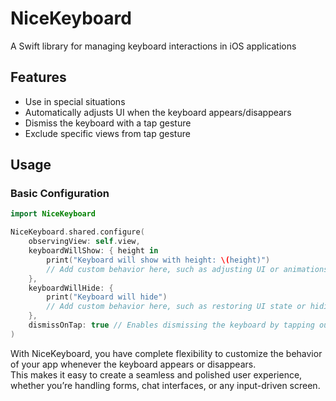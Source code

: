 # NiceKeyboard

A Swift library for managing keyboard interactions in iOS applications

## Features
- Use in special situations
- Automatically adjusts UI when the keyboard appears/disappears
- Dismiss the keyboard with a tap gesture
- Exclude specific views from tap gesture

## Usage

### Basic Configuration
```swift
import NiceKeyboard

NiceKeyboard.shared.configure(
    observingView: self.view,
    keyboardWillShow: { height in
        print("Keyboard will show with height: \(height)")
        // Add custom behavior here, such as adjusting UI or animations
    },
    keyboardWillHide: {
        print("Keyboard will hide")
        // Add custom behavior here, such as restoring UI state or hiding elements
    },
    dismissOnTap: true // Enables dismissing the keyboard by tapping outside
)
```
With NiceKeyboard, you have complete flexibility to customize the behavior of your app whenever the keyboard appears or disappears.    
This makes it easy to create a seamless and polished user experience, whether you’re handling forms, chat interfaces, or any input-driven screen.
